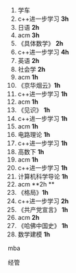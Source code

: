 1. 学车
2. c++进一步学习 **3h**
3. 日语 **2h**
4. acm **3h** 
5. 《具体数学》 **2h**
6. c++进一步学习 **4h**
7. 英语 **2h**
8. 社会学 **2h**
9. acm  **1h**
10. 《京华烟云》**1h**
11. c++进一步学习 **1h**
13. acm  **1h**
14. 《见识》 **1h**
15. c++进一步学习 **1h**
16. acm  **1h**
17. 电路理论 **1h**
18. c++进一步学习 **1h**
19. 高数下 **1h**
20. acm **1h**
21. c++进一步学习 **1h**
22. 计算机科学导论 **1h**
23. acm **2h **
24. 《格局》**1h**
25. c++进一步学习 **2h**
26. 《共产党宣言》 **1h**
27. acm **2h** 
28. 《哈佛中国史》 **1h**
11. 数学建模 **1h**





mba

经管